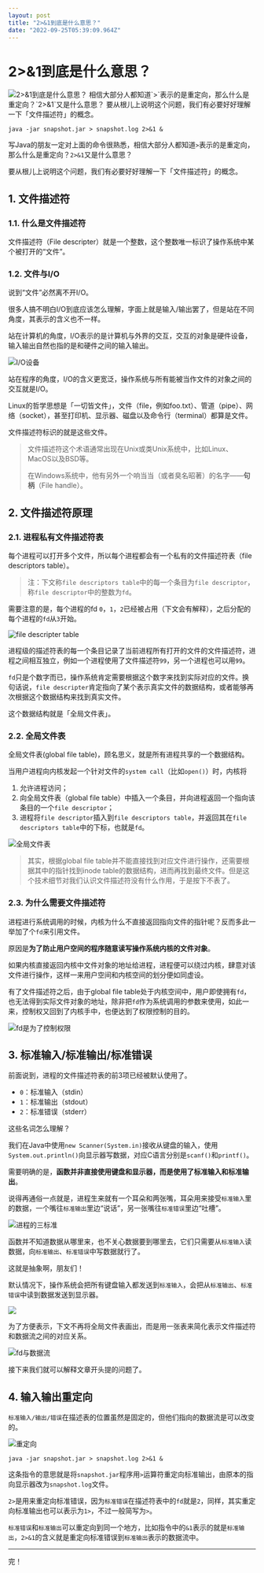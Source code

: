 ```yaml
---
layout: post
title: "2>&1到底是什么意思？"
date: "2022-09-25T05:39:09.964Z"
---
```

2>&1到底是什么意思？
============

![2&gt;&amp;1到底是什么意思？](https://img2022.cnblogs.com/blog/2604220/202209/2604220-20220925102557928-1271646109.png) 相信大部分人都知道\`>\`表示的是重定向，那么什么是重定向？\`2>&1\`又是什么意思？ 要从根儿上说明这个问题，我们有必要好好理解一下「文件描述符」的概念。

    java -jar snapshot.jar > snapshot.log 2>&1 &
    

写Java的朋友一定对上面的命令很熟悉，相信大部分人都知道`>`表示的是重定向，那么什么是重定向？`2>&1`又是什么意思？

要从根儿上说明这个问题，我们有必要好好理解一下「文件描述符」的概念。

1\. 文件描述符
---------

### 1.1. 什么是文件描述符

文件描述符（File descripter）就是一个整数，这个整数唯一标识了操作系统中某个被打开的“文件”。

### 1.2. 文件与I/O

说到“文件”必然离不开I/O。

很多人搞不明白I/O到底应该怎么理解，字面上就是输入/输出罢了，但是站在不同角度，其表示的含义也不一样。

站在计算机的角度，I/O表示的是计算机与外界的交互，交互的对象是硬件设备，输入输出自然也指的是和硬件之间的输入输出。

![I/O设备](https://tva1.sinaimg.cn/large/e6c9d24ely1h6hmvn0e3mj213i0qw0uj.jpg)

站在程序的角度，I/O的含义更宽泛，操作系统与所有能被当作文件的对象之间的交互就是I/O。

Linux的哲学思想是「一切皆文件」，文件（file，例如foo.txt）、管道（pipe）、网络（socket），甚至打印机、显示器、磁盘以及命令行（terminal）都算是文件。

文件描述符标识的就是这些文件。

> 文件描述符这个术语通常出现在Unix或类Unix系统中，比如Linux、MacOS以及BSD等。
> 
> 在Windows系统中，他有另外一个响当当（或者臭名昭著）的名字——**句柄**（File handle）。

2\. 文件描述符原理
-----------

### 2.1. 进程私有文件描述符表

每个进程可以打开多个文件，所以每个进程都会有一个私有的文件描述符表（file descriptors table）。

> 注：下文称`file descriptors table`中的每一个条目为`file descriptor`，称`file descriptor`中的整数为`fd`。

需要注意的是，每个进程的fd `0`，`1`，`2`已经被占用（下文会有解释），之后分配的每个进程的`fd`从`3`开始。

![file descripter table](https://tva1.sinaimg.cn/large/e6c9d24ely1h6hpi8tazbj20vs0h8jrs.jpg)

进程级的描述符表的每一个条目记录了当前进程所有打开的文件的文件描述符，进程之间相互独立，例如一个进程使用了文件描述符`99`，另一个进程也可以用`99`。

`fd`只是个数字而已，操作系统肯定需要根据这个数字来找到实际对应的文件。换句话说，`file descripter`肯定指向了某个表示真实文件的数据结构，或者能够再次根据这个数据结构来找到真实文件。

这个数据结构就是「全局文件表」。

### 2.2. 全局文件表

全局文件表(global file table)，顾名思义，就是所有进程共享的一个数据结构。

当用户进程向内核发起一个针对文件的`system call`（比如`open()`）时，内核将

1.  允许进程访问；
2.  向全局文件表（global file table）中插入一个条目，并向进程返回一个指向该条目的一个`file descriptor`；
3.  进程将`file descriptor`插入到`file descriptors table`，并返回其在`file descriptors table`中的下标，也就是`fd`。

![全局文件表](http://qiniu.chanmufeng.com/2022-09-24-151913.png)

> 其实，根据global file table并不能直接找到对应文件进行操作，还需要根据其中的指针找到inode table的数据结构，进而再找到最终文件。但是这个技术细节对我们认识文件描述符没有什么作用，于是按下不表了。

### 2.3. 为什么需要文件描述符

进程进行系统调用的时候，内核为什么不直接返回指向文件的指针呢？反而多此一举加了个`fd`来引用文件。

原因是**为了防止用户空间的程序随意读写操作系统内核的文件对象**。

如果内核直接返回内核中文件对象的地址给进程，进程便可以绕过内核，肆意对该文件进行操作，这样一来用户空间和内核空间的划分便如同虚设。

有了文件描述符之后，由于global file table处于内核空间中，用户即使拥有`fd`，也无法得到实际文件对象的地址，除非把`fd`作为系统调用的参数来使用，如此一来，控制权又回到了内核手中，也便达到了权限控制的目的。

![fd是为了控制权限](http://qiniu.chanmufeng.com/2022-09-24-153141.png)

3\. 标准输入/标准输出/标准错误
------------------

前面说到，进程的文件描述符表的前3项已经被默认使用了。

*   `0`：标准输入（stdin）
*   `1`：标准输出（stdout）
*   `2`：标准错误（stderr）

这些名词怎么理解？

我们在Java中使用`new Scanner(System.in)`接收从键盘的输入，使用`System.out.println()`向显示器写数据，对应C语言分别是`scanf()`和`printf()`。

需要明确的是，**函数并非直接使用键盘和显示器，而是使用了标准输入和标准输出**。

说得再通俗一点就是，进程生来就有一个耳朵和两张嘴，耳朵用来接受`标准输入`里的数据，一个嘴往`标准输出`里边“说话”，另一张嘴往`标准错误`里边“吐槽”。

![进程的三标准](http://qiniu.chanmufeng.com/2022-09-25-003802.png)

函数并不知道数据从哪里来，也不关心数据要到哪里去，它们只需要从`标准输入`读数据，向`标准输出`、`标准错误`中写数据就行了。

这就是抽象啊，朋友们！

默认情况下，操作系统会把所有键盘输入都发送到`标准输入`，会把从`标准输出`、`标准错误`中读到数据发送到显示器。

![](http://qiniu.chanmufeng.com/2022-09-25-004854.png)

为了方便表示，下文不再将全局文件表画出，而是用一张表来简化表示文件描述符和数据流之间的对应关系。

![fd与数据流](http://qiniu.chanmufeng.com/2022-09-25-005852.png)

接下来我们就可以解释文章开头提的问题了。

4\. 输入输出重定向
-----------

`标准输入/输出/错误`在描述表的位置虽然是固定的，但他们指向的数据流是可以改变的。

![重定向](http://qiniu.chanmufeng.com/2022-09-25-013100.png)

    java -jar snapshot.jar > snapshot.log 2>&1 &
    

这条指令的意思就是将`snapshot.jar`程序用`>`运算符重定向标准输出，由原本的指向显示器改为`snapshot.log`文件。

`2>`是用来重定向标准错误，因为`标准错误`在描述符表中的`fd`就是`2`，同样，其实重定向标准输出也可以表示为`1>`，不过一般简写为`>`。

`标准错误`和`标准输出`可以重定向到同一个地方，比如指令中的`&1`表示的就是`标准输出`，`2>&1`的含义就是重定向标准错误到`标准输出`表示的数据流中。

* * *

完！